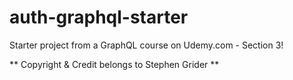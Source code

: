 # auth-graphql-starter
Starter project from a GraphQL course on Udemy.com - Section 3!

** Copyright & Credit belongs to Stephen Grider **
